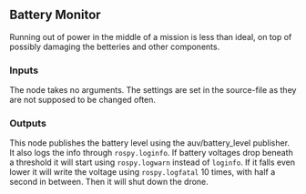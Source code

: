 ## Battery Monitor

Running out of power in the middle of a mission is less than ideal, on top of possibly damaging the betteries and other components.

### Inputs

The node takes no arguments. The settings are set in the source-file as they are not supposed to be changed often.

### Outputs

This node publishes the battery level using the auv/battery_level publisher. It also logs the info through `rospy.loginfo`. If battery voltages drop beneath a threshold it will start using `rospy.logwarn` instead of `loginfo`. If it falls even lower it will write the voltage using `rospy.logfatal` 10 times, with half a second in between. Then it will shut down the drone.